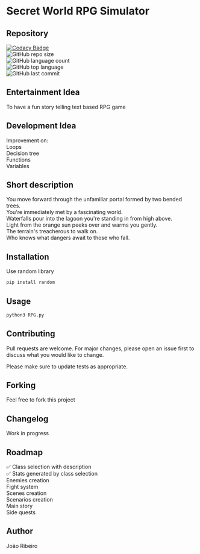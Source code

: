 # Secret World RPG Simulator

## Repository
[![Codacy Badge](https://app.codacy.com/project/badge/Grade/0d29f083b05a4ed7ac08c6cfb6a16e23)](https://www.codacy.com/gh/JxRibeiro/Secret-World-RPG/dashboard?utm_source=github.com&amp;utm_medium=referral&amp;utm_content=JxRibeiro/Secret-World-RPG&amp;utm_campaign=Badge_Grade)  
![GitHub repo size](https://img.shields.io/github/repo-size/JxRibeiro/Secret-World-RPG?style=plastic)  
![GitHub language count](https://img.shields.io/github/languages/count/JxRibeiro/Secret-World-RPG?style=plastic)  
![GitHub top language](https://img.shields.io/github/languages/top/JxRibeiro/Secret-World-RPG?style=plastic)  
![GitHub last commit](https://img.shields.io/github/last-commit/JxRibeiro/Secret-World-RPG?color=red&style=plastic)  
## Entertainment Idea
To have a fun story telling text based RPG game

## Development Idea
Improvement on:  
Loops  
Decision tree  
Functions  
Variables  

## Short description
You move forward through the unfamiliar portal formed by two bended trees.  
You're immediately met by a fascinating world.  
Waterfalls pour into the lagoon you're standing in from high above.  
Light from the orange sun peeks over and warms you gently.  
The terrain's treacherous to walk on.  
Who knows what dangers await to those who fall.

## Installation

Use random library

```python
pip install random
```

## Usage

```python
python3 RPG.py
```

## Contributing
Pull requests are welcome. For major changes, please open an issue first to discuss what you would like to change.

Please make sure to update tests as appropriate.

## Forking
Feel free to fork this project 
## Changelog
Work in progress  

## Roadmap
✅ Class selection with description  
✅ Stats generated by class selection  
Enemies creation  
Fight system  
Scenes creation  
Scenarios creation  
Main story  
Side quests  

## Author
João Ribeiro 
